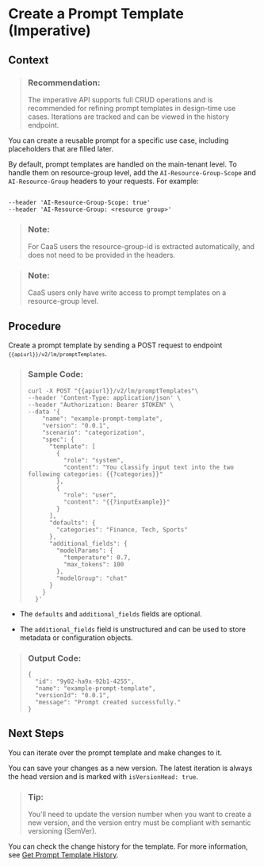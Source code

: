 <!-- loio92453a70576046cbbf3c2550a7a93191 -->

# Create a Prompt Template \(Imperative\)



## Context

> ### Recommendation:  
> The imperative API supports full CRUD operations and is recommended for refining prompt templates in design-time use cases. Iterations are tracked and can be viewed in the history endpoint.

You can create a reusable prompt for a specific use case, including placeholders that are filled later.

By default, prompt templates are handled on the main-tenant level. To handle them on resource-group level, add the `AI-Resource-Group-Scope` and `AI-Resource-Group` headers to your requests. For example:

```

--header 'AI-Resource-Group-Scope: true'
--header 'AI-Resource-Group: <resource group>'
```

> ### Note:  
> For CaaS users the resource-group-id is extracted automatically, and does not need to be provided in the headers.

> ### Note:  
> CaaS users only have write access to prompt templates on a resource-group level.



## Procedure

Create a prompt template by sending a POST request to endpoint <code><code>{{apiurl}}/v2/lm/promptTemplates</code></code>.

> ### Sample Code:  
> ```
> curl -X POST "{{apiurl}}/v2/lm/promptTemplates"\
> --header 'Content-Type: application/json' \
> --header "Authorization: Bearer $TOKEN" \
> --data '{
>     "name": "example-prompt-template",
>     "version": "0.0.1",
>     "scenario": "categorization",
>     "spec": {
>       "template": [
>         {
>           "role": "system",
>           "content": "You classify input text into the two following categories: {{?categories}}"
>         },
>         {
>           "role": "user",
>           "content": "{{?inputExample}}"
>         }
>       ],
>       "defaults": {
>         "categories": "Finance, Tech, Sports"
>       },
>       "additional_fields": {
>         "modelParams": {
>           "temperature": 0.7,
>           "max_tokens": 100
>         },
>         "modelGroup": "chat"
>       }
>     }
>   }'
> ```

-   The `defaults` and `additional_fields` fields are optional.

-   The `additional_fields` field is unstructured and can be used to store metadata or configuration objects.


> ### Output Code:  
> ```
> {
>   "id": "9y02-ha9x-92b1-4255",
>   "name": "example-prompt-template",
>   "versionId": "0.0.1",
>   "message": "Prompt created successfully."
> }
> ```



<a name="loio92453a70576046cbbf3c2550a7a93191__postreq_dg1_hb3_hdc"/>

## Next Steps

You can iterate over the prompt template and make changes to it.

You can save your changes as a new version. The latest iteration is always the head version and is marked with `isVersionHead: true`.

> ### Tip:  
> You'll need to update the version number when you want to create a new version, and the version entry must be compliant with semantic versioning \(SemVer\).

You can check the change history for the template. For more information, see [Get Prompt Template History](get-prompt-template-history-dc204cf.md).

